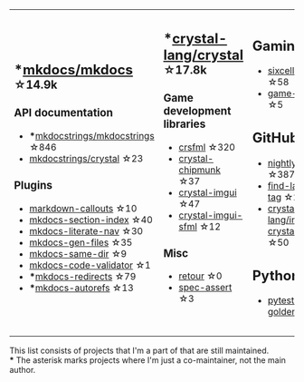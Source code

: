 <table><tr><td>

## **\***[mkdocs/mkdocs](https://github.com/mkdocs/mkdocs) <sup>☆14.9k</sup>

### API documentation

* **\***[mkdocstrings/mkdocstrings](https://github.com/mkdocstrings/mkdocstrings) ☆846
* [mkdocstrings/crystal](https://github.com/mkdocstrings/crystal) ☆23

### Plugins

* [markdown-callouts](https://github.com/oprypin/markdown-callouts) ☆10
* [mkdocs-section-index](https://github.com/oprypin/mkdocs-section-index) ☆40
* [mkdocs-literate-nav](https://github.com/oprypin/mkdocs-literate-nav) ☆30
* [mkdocs-gen-files](https://github.com/oprypin/mkdocs-gen-files) ☆35
* [mkdocs-same-dir](https://github.com/oprypin/mkdocs-same-dir) ☆9
* [mkdocs-code-validator](https://github.com/oprypin/mkdocs-code-validator) ☆1
* **\***[mkdocs-redirects](https://github.com/mkdocs/mkdocs-redirects) ☆79
* **\***[mkdocs-autorefs](https://github.com/mkdocstrings/autorefs) ☆13

</td><td>

## **\***[crystal-lang/crystal](https://github.com/crystal-lang/crystal) <sup>☆17.8k</sup>

### Game development libraries

* [crsfml](https://github.com/oprypin/crsfml) ☆320
* [crystal-chipmunk](https://github.com/oprypin/crystal-chipmunk) ☆37
* [crystal-imgui](https://github.com/oprypin/crystal-imgui) ☆47
* [crystal-imgui-sfml](https://github.com/oprypin/crystal-imgui-sfml) ☆12

### Misc

* [retour](https://github.com/oprypin/retour) ☆0
* [spec-assert](https://github.com/oprypin/spec-assert) ☆3
  
&nbsp;

</td><td>

## Gaming

* [sixcells](https://github.com/oprypin/sixcells) ☆58
* [game-bots](https://github.com/oprypin/game-bots) ☆5

## GitHub

* [nightly.link](https://github.com/oprypin/nightly.link) ☆387
* [find-latest-tag](https://github.com/oprypin/find-latest-tag) ☆22
* [crystal-lang/install-crystal](https://github.com/crystal-lang/install-crystal) ☆50

## Python

* [pytest-golden](https://github.com/oprypin/pytest-golden) ☆6

</tr></table>

This list consists of projects that I'm a part of that are still maintained.  
**\*** The asterisk marks projects where I'm just a co-maintainer, not the main author.
